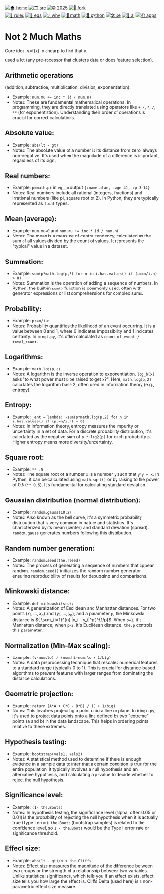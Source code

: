 [![🏠 home](https://img.shields.io/badge/home-cccccc?style=flat)](/README)
[![🗂️ src](https://img.shields.io/badge/src-aaaaaa?style=flat)](/src/)
[![© 2025](https://img.shields.io/badge/©︎_2025-cccccc?style=flat)](#)
[![🔱 fork](https://img.shields.io/badge/fork-grey?style=flat&logo=github&logoColor=white)](https://github.com/not2much/se4ai/fork)<br>
[![🧭 rules](https://img.shields.io/badge/guide-88c0d0?style=flat)](rules)
[![📂 egs](https://img.shields.io/badge/egs-81a1c1?style=flat)](egs)
[![💡 why](https://img.shields.io/badge/motivation-eee85c?style=flat)](motives)
[![📐 math](https://img.shields.io/badge/maths-8faadc?style=flat)](maths)
[![🐍 python](https://img.shields.io/badge/python-a4c639?style=flat)](python)
[![🛠 se](https://img.shields.io/badge/se-f36f6f?style=flat)](se)
[![🧠 ai](https://img.shields.io/badge/ai-c17dc6?style=flat)](a)
[![📦 apps](https://img.shields.io/badge/apps-faa857?style=flat)](apps)

# Not 2 Much Maths

Core idea. y=f(x). x chearp to find that y.

used a lot (any pre-rocessor that clusters data or does feature selection).

## Arithmetic operations
(addition, subtraction, multiplication, division, exponentiation):
* Example: `num.mu += inc * (d / num.n)`
* Notes: These are fundamental mathematical operations. In programming, they are
  directly translated using operators like `+`, `-`, `*`, `/`, `**` (for exponentiation).
  Understanding their order of operations is crucial for correct calculations.

## Absolute value:
* Example: `abs(lt - gt)`
* Notes: The absolute value of a number is its distance from zero, always non-negative.
  It's used when the magnitude of a difference is important, regardless of its sign.


## Real numbers:
* Example: `p=math.pi` in `eg__o` output `{:name alan, :age 41, :p 3.14}`
* Notes: Real numbers include all rational (integers, fractions) and irrational numbers
  (like pi, square root of 2). In Python, they are typically represented as `float` types.

## Mean (average):
* Example: `num.mu=0` and `num.mu += inc * (d / num.n)`
* Notes: The mean is a measure of central tendency, calculated as the sum of all values
  divided by the count of values. It represents the "typical" value in a dataset.

## Summation:
* Example: `sum(p*math.log(p,2) for n in i.has.values() if (p:=n/i.n) > 0)`
* Notes: Summation is the operation of adding a sequence of numbers. In Python,
  the built-in `sum()` function is commonly used, often with generator expressions
  or list comprehensions for complex sums.

## Probability:
* Example: `p:=n/i.n`
* Notes: Probability quantifies the likelihood of an event occurring. It is a value
  between 0 and 1, where 0 indicates impossibility and 1 indicates certainty.
  In `bing1.py`, it's often calculated as `count_of_event / total_count`.

## Logarithms:
* Example: `math.log(p,2)`
* Notes: A logarithm is the inverse operation to exponentiation. `log_b(x)` asks
  "to what power must `b` be raised to get `x`?". Here, `math.log(p,2)` calculates
  the logarithm base 2, often used in information theory (e.g., entropy).

## Entropy:
* Example: `_ent = lambda: -sum(p*math.log(p,2) for n in i.has.values() if (p:=n/i.n) > 0)`
* Notes: In information theory, entropy measures the impurity or uncertainty in a set
  of data. For a discrete probability distribution, it's calculated as the negative
  sum of `p * log2(p)` for each probability `p`. Higher entropy means more diversity/uncertainty.

## Square root:
* Example: `** .5`
* Notes: The square root of a number `x` is a number `y` such that `y*y = x`. In Python,
  it can be calculated using `math.sqrt()` or by raising to the power of 0.5 (`** 0.5`).
  It's fundamental for calculating standard deviation.

## Gaussian distribution (normal distribution):
* Example: `random.gauss(10,2)`
* Notes: Also known as the bell curve, it's a symmetric probability distribution
  that is very common in nature and statistics. It's characterized by its mean (center)
  and standard deviation (spread). `random.gauss` generates numbers following this distribution.

## Random number generation:
* Example: `random.seed(the.rseed)`
* Notes: The process of generating a sequence of numbers that appear random.
  `random.seed()` initializes the random number generator, ensuring reproducibility
  of results for debugging and comparisons.

## Minkowski distance:
* Example: `def minkowski(src):`
* Notes: A generalization of Euclidean and Manhattan distances. For two points
  $(x_1, ..., x_n)$ and $(y_1, ..., y_n)$, and a parameter `p`, the Minkowski
  distance is $( \sum_{i=1}^{n} |x_i - y_i|^p )^{1/p}$. When `p=1`, it's Manhattan
  distance; when `p=2`, it's Euclidean distance. `the.p` controls this parameter.

## Normalization (Min-Max scaling):
* Example: `(v-num.lo) / (num.hi-num.lo + 1/big)`
* Notes: A data preprocessing technique that rescales numerical features to a
  standard range (typically 0 to 1). This is crucial for distance-based algorithms
  to prevent features with larger ranges from dominating the distance calculations.

## Geometric projection:
* Example: `return (A*A + C*C - B*B) / (C + 1/big)`
* Notes: This involves projecting a point onto a line or plane. In `bing1.py`,
  it's used to project data points onto a line defined by two "extreme" points
  (a and b) in the data landscape. This helps in ordering points relative to these extremes.

## Hypothesis testing:
* Example: `bootstrap(vals1, vals2)`
* Notes: A statistical method used to determine if there is enough evidence in a
  sample data to infer that a certain condition is true for the entire population.
  It typically involves a null hypothesis and an alternative hypothesis, and
  calculating a p-value to decide whether to reject the null hypothesis.

## Significance level:
* Example: `(1- the.Boots)`
* Notes: In hypothesis testing, the significance level (alpha, often 0.05 or 0.01)
  is the probability of rejecting the null hypothesis when it is actually true
  (Type I error). `the.Boots` (bootstrap samples) is related to the confidence level,
  so `1 - the.Boots` would be the Type I error rate or significance threshold.

## Effect size:
* Example: `abs(lt - gt)/n < the.Cliffs`
* Notes: Effect size measures the magnitude of the difference between two groups
  or the strength of a relationship between two variables. Unlike statistical
  significance, which tells you if an effect exists, effect size tells you how
  large the effect is. Cliffs Delta (used here) is a non-parametric effect size measure.


